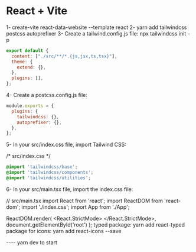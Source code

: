 # React + Vite


1- create-vite react-data-website --template react
2- yarn add tailwindcss postcss autoprefixer
3- Create a tailwind.config.js file: npx tailwindcss init -p
```js
export default {
  content: ["./src/**/*.{js,jsx,ts,tsx}"],
  theme: {
    extend: {},
  },
  plugins: [],
};
```
4- Create a postcss.config.js file: 
```js
module.exports = {
  plugins: {
    tailwindcss: {},
    autoprefixer: {},
  },
};
```

5- In your src/index.css file, import Tailwind CSS:

/* src/index.css */
```css
@import 'tailwindcss/base';
@import 'tailwindcss/components';
@import 'tailwindcss/utilities';
```

6- In your src/main.tsx file, import the index.css file:

// src/main.tsx
import React from 'react';
import ReactDOM from 'react-dom';
import './index.css';
import App from './App';

ReactDOM.render(
  <React.StrictMode>
    <App />
  </React.StrictMode>,
  document.getElementById('root')
);
typed package: yarn add react-typed 
package for icons:  yarn add react-icons --save

---- yarn dev to start



